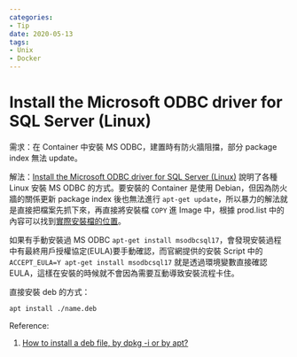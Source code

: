 ```yaml
---
categories:
- Tip
date: 2020-05-13
tags:
- Unix
- Docker
---
```


# Install the Microsoft ODBC driver for SQL Server (Linux)

需求：在 Container 中安裝 MS ODBC，建置時有防火牆阻擋，部分 package index 無法 update。

解法：[Install the Microsoft ODBC driver for SQL Server (Linux)](https://docs.microsoft.com/en-us/sql/connect/odbc/linux-mac/installing-the-microsoft-odbc-driver-for-sql-server) 說明了各種 Linux 安裝 MS ODBC 的方式。要安裝的 Container 是使用 Debian，但因為防火牆的關係更新 package index 後也無法進行 ```apt-get update```，所以暴力的解法就是直接把檔案先抓下來，再直接將安裝檔 ```COPY``` 進 Image 中，根據 prod.list 中的內容可以找到[實際安裝檔的位置](https://packages.microsoft.com/debian/10/prod/pool/main/m/msodbcsql17/)。

如果有手動安裝過 MS ODBC ```apt-get install msodbcsql17```，會發現安裝過程中有最終用戶授權協定(EULA)要手動確認，而官網提供的安裝 Script 中的 ```ACCEPT_EULA=Y apt-get install msodbcsql17``` 就是透過環境變數直接確認 EULA，這樣在安裝的時候就不會因為需要互動導致安裝流程卡住。

直接安裝 deb 的方式：

```bash
apt install ./name.deb
```

Reference:

1. [How to install a deb file, by dpkg -i or by apt?](https://unix.stackexchange.com/a/159114)
